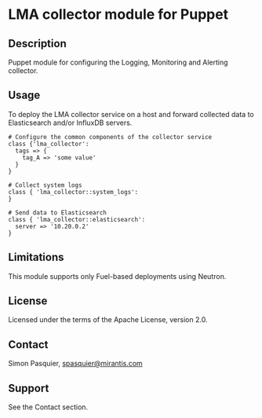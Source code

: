 LMA collector module for Puppet
===============================

Description
-----------

Puppet module for configuring the Logging, Monitoring and Alerting collector.

Usage
-----

To deploy the LMA collector service on a host and forward collected data to
Elasticsearch and/or InfluxDB servers.

```puppet
# Configure the common components of the collector service
class {'lma_collector':
  tags => {
    tag_A => 'some value'
  }
}

# Collect system logs
class { 'lma_collector::system_logs':
}

# Send data to Elasticsearch
class { 'lma_collector::elasticsearch':
  server => '10.20.0.2'
}
```

Limitations
-----------

This module supports only Fuel-based deployments using Neutron.

License
-------

Licensed under the terms of the Apache License, version 2.0.

Contact
-------

Simon Pasquier, <spasquier@mirantis.com>

Support
-------

See the Contact section.
